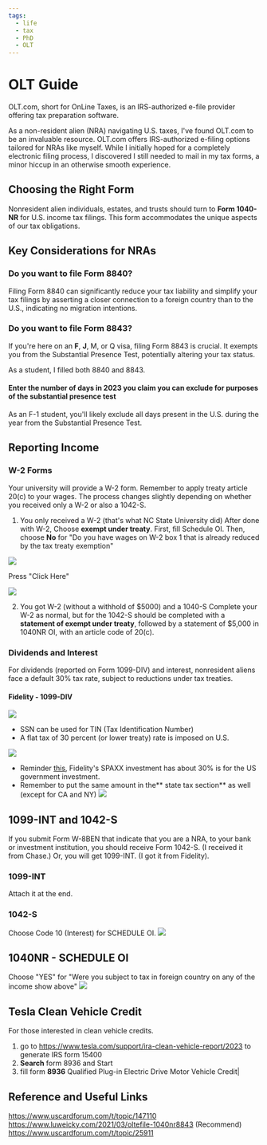 ```yaml
---
tags:
  - life
  - tax
  - PhD
  - OLT
---
```

# OLT Guide
OLT.com, short for OnLine Taxes, is an IRS-authorized e-file provider offering tax preparation software.

As a non-resident alien (NRA) navigating U.S. taxes, I've found OLT.com to be an invaluable resource. OLT.com offers IRS-authorized e-filing options tailored for NRAs like myself. While I initially hoped for a completely electronic filing process, I discovered I still needed to mail in my tax forms, a minor hiccup in an otherwise smooth experience.

## Choosing the Right Form
Nonresident alien individuals, estates, and trusts should turn to **Form 1040-NR** for U.S. income tax filings. This form accommodates the unique aspects of our tax obligations.

## Key Considerations for NRAs
### Do you want to file Form 8840?
Filing Form 8840 can significantly reduce your tax liability and simplify your tax filings by asserting a closer connection to a foreign country than to the U.S., indicating no migration intentions.
### Do you want to file Form 8843?
If you're here on an **F**, **J**, M, or Q visa, filing Form 8843 is crucial. It exempts you from the Substantial Presence Test, potentially altering your tax status.

As a student, I filled both 8840 and 8843.

#### Enter the number of days in 2023 you claim you can exclude for purposes of the substantial presence test
As an F-1 student, you'll likely exclude all days present in the U.S. during the year from the Substantial Presence Test.

## Reporting Income
### W-2 Forms
Your university will provide a W-2 form. Remember to apply treaty article 20(c) to your wages. The process changes slightly depending on whether you received only a W-2 or also a 1042-S.


1. You only received a W-2 (that's what NC State University did)
After done with W-2, Choose **exempt under treaty**. First, fill Schedule OI. Then, choose **No** for "Do you have wages on W-2 box 1 that is already reduced by the tax treaty exemption"


![](https://webresources.aaaab3n.moe/share/SCR-20240320-ovcc.png)

Press "Click Here"

![](https://webresources.aaaab3n.moe/share/1040nr.png)

2. You got W-2 (without a withhold of $5000) and a 1040-S
Complete your W-2 as normal, but for the 1042-S should be completed with a **statement of exempt under treaty**, followed by a statement of $5,000 in 1040NR OI, with an article code of 20(c).
### Dividends and Interest
For dividends (reported on Form 1099-DIV) and interest, nonresident aliens face a default 30% tax rate, subject to reductions under tax treaties. 
#### Fidelity - 1099-DIV
![](https://webresources.aaaab3n.moe/share/Fidelity1099DIV.png)

- SSN can be used for TIN (Tax Identification Number)
- A flat tax of 30 percent (or lower treaty) rate is imposed on U.S.

![](https://webresources.aaaab3n.moe/share/7701b3.png)


- Reminder [this](https://www.uscardforum.com/t/topic/227991), Fidelity's SPAXX investment has about 30% is for the US government investment. 
- Remember to put the same amount in the** state tax section** as well (except for CA and NY)
![](https://webresources.aaaab3n.moe/share/spaxx-30.png)

## 1099-INT and 1042-S
If you submit Form W-8BEN that indicate that you are a NRA, to your bank or investment institution, you should receive Form 1042-S. (I received it from Chase.) Or, you will get 1099-INT. (I got it from Fidelity). 

### 1099-INT
Attach it at the end.
### 1042-S
Choose Code 10 (Interest) for SCHEDULE OI.
![](https://webresources.aaaab3n.moe/share/SCR-20240320-pawj.png)

## 1040NR - SCHEDULE OI
Choose "YES" for "Were you subject to tax in foreign country on any of the income show above"
![](https://webresources.aaaab3n.moe/share/SCR-20240320-ovcc.png)
## Tesla Clean Vehicle Credit
For those interested in clean vehicle credits.

1. go to https://www.tesla.com/support/ira-clean-vehicle-report/2023 to generate IRS form 15400
2. **Search** form 8936 and Start
3. fill form **8936** Qualified Plug-in Electric Drive Motor Vehicle Credit|

## Reference and Useful Links
https://www.uscardforum.com/t/topic/147110
https://www.luweicky.com/2021/03/oltefile-1040nr8843 (Recommend)
https://www.uscardforum.com/t/topic/25911

